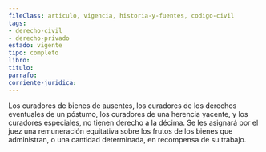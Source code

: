 ```yaml
---
fileClass: articulo, vigencia, historia-y-fuentes, codigo-civil
tags:
- derecho-civil
- derecho-privado
estado: vigente
tipo: completo
libro:
titulo:
parrafo:
corriente-juridica:
---
```

Los curadores de bienes de ausentes, los curadores de los derechos eventuales de un póstumo, los curadores de una herencia yacente, y los curadores especiales, no tienen derecho a la décima. Se les asignará por el juez una remuneración equitativa sobre los frutos de los bienes que administran, o una cantidad determinada, en recompensa de su trabajo.